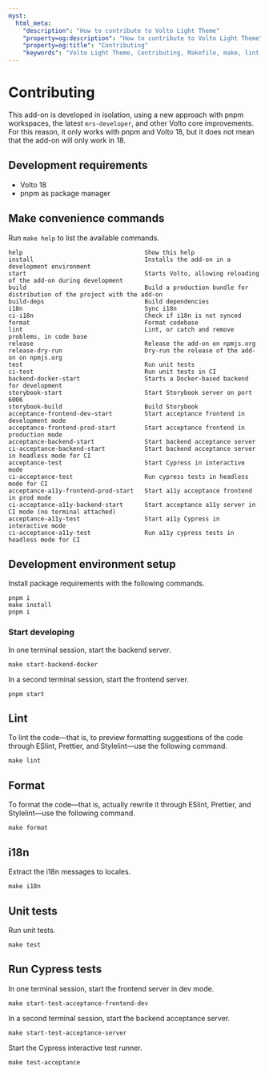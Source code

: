 ```yaml
---
myst:
  html_meta:
    "description": "How to contribute to Volto Light Theme"
    "property=og:description": "How to contribute to Volto Light Theme"
    "property=og:title": "Contributing"
    "keywords": "Volto Light Theme, Contributing, Makefile, make, lint, format, i18n, tests, unit, Cypress, acceptance"
---
```


# Contributing

This add-on is developed in isolation, using a new approach with pnpm workspaces, the latest `mrs-developer`, and other Volto core improvements.
For this reason, it only works with pnpm and Volto 18, but it does not mean that the add-on will only work in 18.


## Development requirements

-   Volto 18
-   pnpm as package manager


## Make convenience commands

Run `make help` to list the available commands.

```text
help                                  Show this help
install                               Installs the add-on in a development environment
start                                 Starts Volto, allowing reloading of the add-on during development
build                                 Build a production bundle for distribution of the project with the add-on
build-deps                            Build dependencies
i18n                                  Sync i18n
ci-i18n                               Check if i18n is not synced
format                                Format codebase
lint                                  Lint, or catch and remove problems, in code base
release                               Release the add-on on npmjs.org
release-dry-run                       Dry-run the release of the add-on on npmjs.org
test                                  Run unit tests
ci-test                               Run unit tests in CI
backend-docker-start                  Starts a Docker-based backend for development
storybook-start                       Start Storybook server on port 6006
storybook-build                       Build Storybook
acceptance-frontend-dev-start         Start acceptance frontend in development mode
acceptance-frontend-prod-start        Start acceptance frontend in production mode
acceptance-backend-start              Start backend acceptance server
ci-acceptance-backend-start           Start backend acceptance server in headless mode for CI
acceptance-test                       Start Cypress in interactive mode
ci-acceptance-test                    Run cypress tests in headless mode for CI
acceptance-a11y-frontend-prod-start   Start a11y acceptance frontend in prod mode
ci-acceptance-a11y-backend-start      Start acceptance a11y server in CI mode (no terminal attached)
acceptance-a11y-test                  Start a11y Cypress in interactive mode
ci-acceptance-a11y-test               Run a11y cypress tests in headless mode for CI
```


## Development environment setup

Install package requirements with the following commands.

```shell
pnpm i
make install
pnpm i
```

### Start developing

In one terminal session, start the backend server.

```shell
make start-backend-docker
```

In a second terminal session, start the frontend server.

```shell
pnpm start
```


## Lint

To lint the code—that is, to preview formatting suggestions of the code through ESlint, Prettier, and Stylelint—use the following command.

```shell
make lint
```


## Format

To format the code—that is, actually rewrite it through ESlint, Prettier, and Stylelint—use the following command.

```shell
make format
```


## i18n

Extract the i18n messages to locales.

```shell
make i18n
```


## Unit tests

Run unit tests.

```shell
make test
```


## Run Cypress tests



In one terminal session, start the frontend server in dev mode.

```shell
make start-test-acceptance-frontend-dev
```

In a second terminal session, start the backend acceptance server.

```shell
make start-test-acceptance-server
```

Start the Cypress interactive test runner.

```shell
make test-acceptance
```
